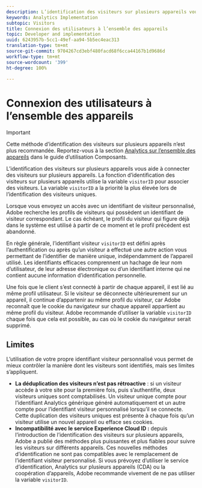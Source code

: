 ```yaml
---
description: L’identification des visiteurs sur plusieurs appareils vous aide à connecter des visiteurs sur plusieurs appareils. La fonction d’identification des visiteurs sur plusieurs appareils utilise la variable d’identifiant visiteur, s.visitorID, pour associer des visiteurs.
keywords: Analytics Implementation
subtopic: Visitors
title: Connexion des utilisateurs à l’ensemble des appareils
topic: Developer and implementation
uuid: 6243957b-5cc1-49ef-aa94-5b5ec4eac313
translation-type: tm+mt
source-git-commit: 9704267cd3ebf480facd68f6cca44167b1d9686d
workflow-type: tm+mt
source-wordcount: '399'
ht-degree: 100%

---
```



# Connexion des utilisateurs à l’ensemble des appareils

>[!IMPORTANT]
>
>Cette méthode d’identification des visiteurs sur plusieurs appareils n’est plus recommandée. Reportez-vous à la section [Analytics sur l’ensemble des appareils](/help/components/cda/overview.md) dans le guide d’utilisation Composants.

L’identification des visiteurs sur plusieurs appareils vous aide à connecter des visiteurs sur plusieurs appareils. La fonction d’identification des visiteurs sur plusieurs appareils utilise la variable `visitorID` pour associer des visiteurs. La variable `visitorID` a la priorité la plus élevée lors de l’identification des visiteurs uniques.

Lorsque vous envoyez un accès avec un identifiant de visiteur personnalisé, Adobe recherche les profils de visiteurs qui possèdent un identifiant de visiteur correspondant. Le cas échéant, le profil du visiteur qui figure déjà dans le système est utilisé à partir de ce moment et le profil précédent est abandonné.

En règle générale, l’identifiant visiteur `visitorID` est défini après l’authentification ou après qu’un visiteur a effectué une autre action vous permettant de l’identifier de manière unique, indépendamment de l’appareil utilisé. Les identifiants efficaces comprennent un hachage de leur nom d’utilisateur, de leur adresse électronique ou d’un identifiant interne qui ne contient aucune information d’identification personnelle.

Une fois que le client s’est connecté à partir de chaque appareil, il est lié au même profil utilisateur. Si le visiteur se déconnecte ultérieurement sur un appareil, il continue d’appartenir au même profil du visiteur, car Adobe reconnaît que le cookie du navigateur sur chaque appareil appartient au même profil du visiteur. Adobe recommande d’utiliser la variable `visitorID` chaque fois que cela est possible, au cas où le cookie du navigateur serait supprimé.

## Limites

L’utilisation de votre propre identifiant visiteur personnalisé vous permet de mieux contrôler la manière dont les visiteurs sont identifiés, mais ses limites s’appliquent.

* **La déduplication des visiteurs n’est pas rétroactive** : si un visiteur accède à votre site pour la première fois, puis s’authentifie, deux visiteurs uniques sont comptabilisés. Un visiteur unique compte pour l’identifiant Analytics générique généré automatiquement et un autre compte pour l’identifiant visiteur personnalisé lorsqu’il se connecte. Cette duplication des visiteurs uniques est présente à chaque fois qu’un visiteur utilise un nouvel appareil ou efface ses cookies.
* **Incompatibilité avec le service Experience Cloud ID :** depuis l’introduction de l’identification des visiteurs sur plusieurs appareils, Adobe a publié des méthodes plus puissantes et plus fiables pour suivre les visiteurs sur différents appareils. Ces nouvelles méthodes d’identification ne sont pas compatibles avec le remplacement de l’identifiant visiteur personnalisé. Si vous prévoyez d’utiliser le service d’identification, Analytics sur plusieurs appareils (CDA) ou la coopération d’appareils, Adobe recommande vivement de ne pas utiliser la variable `visitorID`.
